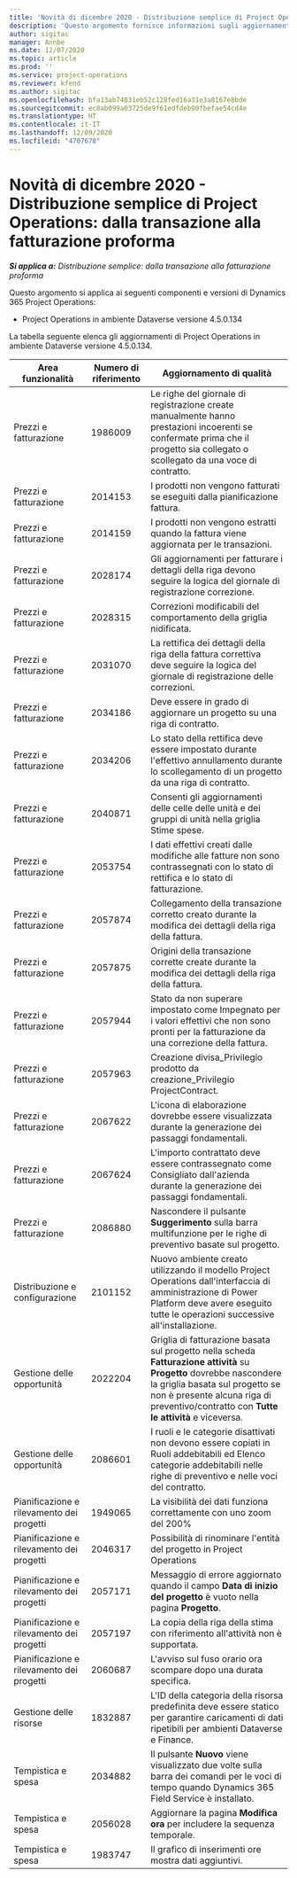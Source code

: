```yaml
---
title: 'Novità di dicembre 2020 - Distribuzione semplice di Project Operations: dalla transazione alla fatturazione proforma'
description: 'Questo argomento fornisce informazioni sugli aggiornamenti di qualità disponibili nella versione di dicembre 2020 di Distribuzione semplice di Project Operations: dalla transazione alla fatturazione proforma.'
author: sigitac
manager: Annbe
ms.date: 12/07/2020
ms.topic: article
ms.prod: ''
ms.service: project-operations
ms.reviewer: kfend
ms.author: sigitac
ms.openlocfilehash: bfa13ab74031eb52c128fed16a31e3a8167e8bde
ms.sourcegitcommit: ec8ab099a03725de9f61edfdeb90fbefae54cd4e
ms.translationtype: HT
ms.contentlocale: it-IT
ms.lasthandoff: 12/09/2020
ms.locfileid: "4707678"
---
```

# <a name="whats-new-december-2020---project-operations-lite-deployment---deal-to-proforma-invoicing"></a>Novità di dicembre 2020 - Distribuzione semplice di Project Operations: dalla transazione alla fatturazione proforma

_**Si applica a:** Distribuzione semplice: dalla transazione alla fatturazione proforma_

Questo argomento si applica ai seguenti componenti e versioni di Dynamics 365 Project Operations:

  - Project Operations in ambiente Dataverse versione 4.5.0.134 

La tabella seguente elenca gli aggiornamenti di Project Operations in ambiente Dataverse versione 4.5.0.134.

| **Area funzionalità** | **Numero di riferimento** | **Aggiornamento di qualità** |
| --- | --- | --- |
| Prezzi e fatturazione | 1986009 | Le righe del giornale di registrazione create manualmente hanno prestazioni incoerenti se confermate prima che il progetto sia collegato o scollegato da una voce di contratto. |
| Prezzi e fatturazione | 2014153 | I prodotti non vengono fatturati se eseguiti dalla pianificazione fattura. |
| Prezzi e fatturazione | 2014159 | I prodotti non vengono estratti quando la fattura viene aggiornata per le transazioni. |
| Prezzi e fatturazione | 2028174 | Gli aggiornamenti per fatturare i dettagli della riga devono seguire la logica del giornale di registrazione correzione. |
| Prezzi e fatturazione | 2028315 | Correzioni modificabili del comportamento della griglia nidificata. |
| Prezzi e fatturazione | 2031070 | La rettifica dei dettagli della riga della fattura correttiva deve seguire la logica del giornale di registrazione delle correzioni. |
| Prezzi e fatturazione | 2034186 | Deve essere in grado di aggiornare un progetto su una riga di contratto. |
| Prezzi e fatturazione | 2034206 | Lo stato della rettifica deve essere impostato durante l'effettivo annullamento durante lo scollegamento di un progetto da una riga di contratto. |
| Prezzi e fatturazione | 2040871 | Consenti gli aggiornamenti delle celle delle unità e dei gruppi di unità nella griglia Stime spese. |
| Prezzi e fatturazione | 2053754 | I dati effettivi creati dalle modifiche alle fatture non sono contrassegnati con lo stato di rettifica e lo stato di fatturazione. |
| Prezzi e fatturazione | 2057874 | Collegamento della transazione corretto creato durante la modifica dei dettagli della riga della fattura. |
| Prezzi e fatturazione | 2057875 | Origini della transazione corrette create durante la modifica dei dettagli della riga della fattura. |
| Prezzi e fatturazione | 2057944 | Stato da non superare impostato come Impegnato per i valori effettivi che non sono pronti per la fatturazione da una correzione della fattura. |
| Prezzi e fatturazione | 2057963 | Creazione divisa\_Privilegio prodotto da creazione\_Privilegio ProjectContract. |
| Prezzi e fatturazione | 2067622 | L'icona di elaborazione dovrebbe essere visualizzata durante la generazione dei passaggi fondamentali. |
| Prezzi e fatturazione | 2067624 | L'importo contrattato deve essere contrassegnato come Consigliato dall'azienda durante la generazione dei passaggi fondamentali. |
| Prezzi e fatturazione | 2086880 | Nascondere il pulsante **Suggerimento** sulla barra multifunzione per le righe di preventivo basate sul progetto. |
| Distribuzione e configurazione | 2101152 | Nuovo ambiente creato utilizzando il modello Project Operations dall'interfaccia di amministrazione di Power Platform deve avere eseguito tutte le operazioni successive all'installazione. |
|   Gestione delle opportunità | 2022204 | Griglia di fatturazione basata sul progetto nella scheda **Fatturazione attività** su **Progetto** dovrebbe nascondere la griglia basata sul progetto se non è presente alcuna riga di preventivo/contratto con **Tutte le attività** e viceversa. |
|   Gestione delle opportunità | 2086601 | I ruoli e le categorie disattivati non devono essere copiati in Ruoli addebitabili ed Elenco categorie addebitabili nelle righe di preventivo e nelle voci del contratto. |
| Pianificazione e rilevamento dei progetti | 1949065 | La visibilità dei dati funziona correttamente con uno zoom del 200% |
| Pianificazione e rilevamento dei progetti | 2046317 | Possibilità di rinominare l'entità del progetto in Project Operations |
| Pianificazione e rilevamento dei progetti | 2057171 | Messaggio di errore aggiornato quando il campo **Data di inizio del progetto** è vuoto nella pagina **Progetto**. |
| Pianificazione e rilevamento dei progetti | 2057197 | La copia della riga della stima con riferimento all'attività non è supportata. |
| Pianificazione e rilevamento dei progetti | 2060687 | L'avviso sul fuso orario ora scompare dopo una durata specifica. |
| Gestione delle risorse | 1832887 | L'ID della categoria della risorsa predefinita deve essere statico per garantire caricamenti di dati ripetibili per ambienti Dataverse e Finance. |
| Tempistica e spesa | 2034882 | Il pulsante **Nuovo** viene visualizzato due volte sulla barra dei comandi per le voci di tempo quando Dynamics 365 Field Service è installato. |
| Tempistica e spesa | 2056028 | Aggiornare la pagina **Modifica ora** per includere la sequenza temporale. |
| Tempistica e spesa | 1983747 | Il grafico di inserimenti ore mostra dati aggiuntivi. |
